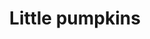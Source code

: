 ---
layout: item
raw_url: https://prdwebappstorage.blob.core.windows.net/kansaspattons/images/gallery-2009-10-28/photo00422.jpg
thumb_url: https://prdwebappstorage.blob.core.windows.net/kansaspattons/images/gallery-2009-10-28/thumb_photo00422.jpg
post: /kansaspattons/blog/2009/10/18/cpls-kindergarten.html
index: 2
title: Little pumpkins
---